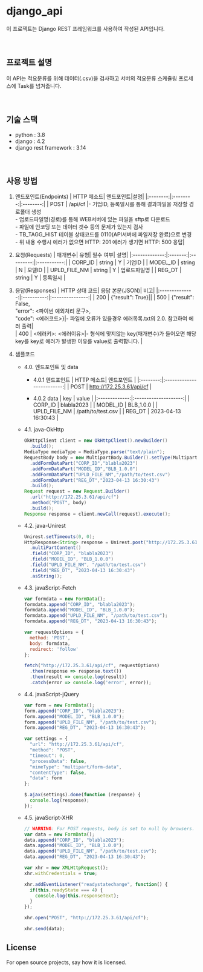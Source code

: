 # django_api
이 프로젝트는 Django REST 프레임워크를 사용하여 작성된 API입니다.
<br><br><br>

## 프로젝트 설명
이 API는 적요분류를 위해 데이터(.csv)을 검사하고 서버의 적요분류 스케쥴링 프로세스에 Task를 넘겨줍니다. 
<br><br><br>

## 기술 스택
- python : 3.8
- django : 4.2
- django rest framework : 3.14
<br><br><br>

## 사용 방법
1. 엔드포인트(Endpoints)
	| HTTP 메소드| 엔드포인트|설명|
	|:--------:|:--------:|:--------:|
	| POST     | /api/cf       |- 기업ID, 등록일시를 통해 결과파일을 저장할 경로폴더 생성<br>- 업로드파일명(경로)를 통해 WEB서버에 있는 파일을 sftp로 다운로드<br>- 파일에 인코딩 또는 데이터 갯수 등의 문제가 있는지 검사<br>- TB_TAGG_HIST 테이블 상태코드를 0110(API서버에 파일저장 완료)으로 변경<br>- 위 내용 수행시 에러가 없으면 HTTP: 201 에러가 생기면 HTTP: 500 응답|

2. 요청(Requests)
	| 매개변수| 유형| 필수 여부| 설명|
	|:-------------:|:-------:|:---------:|:-----------:|
	| CORP_ID       | string  |     Y     | 기업ID    	|
	| MODEL_ID      | string  |     N     | 모델ID    	|
	| UPLD_FILE_NM  | string  |     Y     | 업로드파일명 |
	| REG_DT     	| string  |     Y     | 등록일시     |

3. 응답(Responses)
	| HTTP 상태 코드| 응답 본문(JSON)| 비고|
	|:--------------:|:----------:|:---------------:|
	| 200            | {"result": True}||
	| 500            | {"result": False,<br>"error": <파이썬 예외처리 문구>,<br>"code": <에러코드>}|- 파일에 오류가 있을경우 에러목록.txt의 2.0. 참고하여 에러 출력| 											   
	| 400            | 	<에러키>: <에러이유>|- 형식에 맞지않는 key(매개변수)가 들어오면 해당 key를 key로 에러가 발생한 이유를 value로 출력합니다.	|
	
4. 샘플코드

	- 4.0. 엔드포인트 및 data
		- 4.0.1 엔드포인트
			| HTTP 메소드| 엔드포인트       		|
			|:--------:|:-------------------------:|
			| POST     | http://172.25.3.61/api/cf |
		

		- 4.0.2 data
			| key 	 		| value   			   |
			|:-------------:|:--------------------:|
			| CORP_ID       | blabla2023  		   |
			| MODEL_ID      | BLB_1.0.0  		   |
			| UPLD_FILE_NM  | /path/to/test.csv    |
			| REG_DT     	| 2023-04-13 16:30:43  |

	- 4.1. java-OkHttp
		``` java
		OkHttpClient client = new OkHttpClient().newBuilder()
		  .build();
		MediaType mediaType = MediaType.parse("text/plain");
		RequestBody body = new MultipartBody.Builder().setType(MultipartBody.FORM)
		  .addFormDataPart("CORP_ID","blabla2023")
		  .addFormDataPart("MODEL_ID","BLB_1.0.0")
		  .addFormDataPart("UPLD_FILE_NM","/path/to/test.csv")
		  .addFormDataPart("REG_DT","2023-04-13 16:30:43")
		  .build();
		Request request = new Request.Builder()
		  .url("http://172.25.3.61/api/cf")
		  .method("POST", body)
		  .build();
		Response response = client.newCall(request).execute();
		```
		
	- 4.2. java-Unirest
		``` java
		Unirest.setTimeouts(0, 0);
		HttpResponse<String> response = Unirest.post("http://172.25.3.61/api/cf")
		  .multiPartContent()
		  .field("CORP_ID", "blabla2023")
		  .field("MODEL_ID", "BLB_1.0.0")
		  .field("UPLD_FILE_NM", "/path/to/test.csv")
		  .field("REG_DT", "2023-04-13 16:30:43")
		  .asString();
		```
		
	- 4.3. javaScript-Fetch
		``` javaScript
		var formdata = new FormData();
		formdata.append("CORP_ID", "blabla2023");
		formdata.append("MODEL_ID", "BLB_1.0.0");
		formdata.append("UPLD_FILE_NM", "/path/to/test.csv");
		formdata.append("REG_DT", "2023-04-13 16:30:43");

		var requestOptions = {
		  method: 'POST',
		  body: formdata,
		  redirect: 'follow'
		};

		fetch("http://172.25.3.61/api/cf", requestOptions)
		  .then(response => response.text())
		  .then(result => console.log(result))
		  .catch(error => console.log('error', error));
		```
		
	- 4.4. javaScript-jQuery
		``` javaScript
		var form = new FormData();
		form.append("CORP_ID", "blabla2023");
		form.append("MODEL_ID", "BLB_1.0.0");
		form.append("UPLD_FILE_NM", "/path/to/test.csv");
		form.append("REG_DT", "2023-04-13 16:30:43");

		var settings = {
		  "url": "http://172.25.3.61/api/cf",
		  "method": "POST",
		  "timeout": 0,
		  "processData": false,
		  "mimeType": "multipart/form-data",
		  "contentType": false,
		  "data": form
		};

		$.ajax(settings).done(function (response) {
		  console.log(response);
		});
		```

	- 4.5. javaScript-XHR
		``` javaScript
		// WARNING: For POST requests, body is set to null by browsers.
		var data = new FormData();
		data.append("CORP_ID", "blabla2023");
		data.append("MODEL_ID", "BLB_1.0.0");
		data.append("UPLD_FILE_NM", "/path/to/test.csv");
		data.append("REG_DT", "2023-04-13 16:30:43");

		var xhr = new XMLHttpRequest();
		xhr.withCredentials = true;

		xhr.addEventListener("readystatechange", function() {
		  if(this.readyState === 4) {
			console.log(this.responseText);
		  }
		});

		xhr.open("POST", "http://172.25.3.61/api/cf");

		xhr.send(data);
		```

## License
For open source projects, say how it is licensed.


